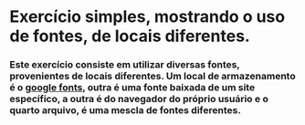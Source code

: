 # Exercício simples, mostrando o uso de fontes, de locais diferentes.

### Este exercício consiste em utilizar diversas fontes, provenientes de locais diferentes. Um local de armazenamento é o [google fonts](googlefonts.com), outra é uma fonte baixada de um site específico, a outra é do navegador do próprio usuário e o quarto arquivo, é uma mescla de fontes diferentes.

